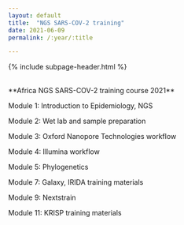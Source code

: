 ```yaml
---
layout: default
title:  "NGS SARS-COV-2 training"
date: 2021-06-09
permalink: /:year/:title

---
```


{% include subpage-header.html %}

 <br />
**Africa NGS SARS-COV-2 training course 2021**

Module 1:   Introduction to Epidemiology, NGS

Module 2:   Wet lab and sample preparation

Module 3:   Oxford Nanopore Technologies workflow

Module 4:   Illumina workflow

Module 5:   Phylogenetics

Module 7:   Galaxy, IRIDA training materials

Module 9:  Nextstrain

Module 11:  KRISP training materials